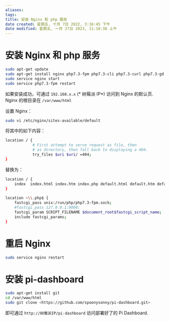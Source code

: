 ```yaml
---
aliases: 
tags: 
title: 安装 Nginx 和 php 服务
date created: 星期五, 十月 7日 2022, 3:16:45 下午
date modified: 星期五, 一月 27日 2023, 11:10:38 上午
---
```


# 安装 Nginx 和 php 服务

```bash
sudo apt-get update
sudo apt-get install nginx php7.3-fpm php7.3-cli php7.3-curl php7.3-gd php7.3-cgi
sudo service nginx start
sudo service php7.3-fpm restart
```

如果安装成功，可通过 `192.168.x.x` (* 树莓派 IP*) 访问到 Nginx 的默认页. Nginx 的根目录在 `/var/www/html`

设置 Nginx：

```bash
sudo vi /etc/nginx/sites-available/default
```

将其中的如下内容：

```bash
location / {
            # First attempt to serve request as file, then
            # as directory, then fall back to displaying a 404.
            try_files $uri $uri/ =404;
}
```

替换为：

```bash
location / {
    index  index.html index.htm index.php default.html default.htm default.php;
}
 
location ~\\.php$ {
    fastcgi_pass unix:/run/php/php7.3-fpm.sock;
    #fastcgi_pass 127.0.0.1:9000;
    fastcgi_param SCRIPT_FILENAME $document_root$fastcgi_script_name;
    include fastcgi_params;
}
```

# 重启 Nginx

```bash
sudo service nginx restart
```

# 安装 pi-dashboard

```bash
sudo apt-get install git
cd /var/www/html
sudo git clone <https://github.com/spoonysonny/pi-dashboard.git>
```

即可通过 `http://树莓派IP/pi-dashboard` 访问部署好了的 Pi Dashboard.
